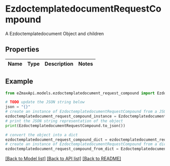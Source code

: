 # EzdoctemplatedocumentRequestCompound

A Ezdoctemplatedocument Object and children

## Properties

Name | Type | Description | Notes
------------ | ------------- | ------------- | -------------

## Example

```python
from eZmaxApi.models.ezdoctemplatedocument_request_compound import EzdoctemplatedocumentRequestCompound

# TODO update the JSON string below
json = "{}"
# create an instance of EzdoctemplatedocumentRequestCompound from a JSON string
ezdoctemplatedocument_request_compound_instance = EzdoctemplatedocumentRequestCompound.from_json(json)
# print the JSON string representation of the object
print(EzdoctemplatedocumentRequestCompound.to_json())

# convert the object into a dict
ezdoctemplatedocument_request_compound_dict = ezdoctemplatedocument_request_compound_instance.to_dict()
# create an instance of EzdoctemplatedocumentRequestCompound from a dict
ezdoctemplatedocument_request_compound_from_dict = EzdoctemplatedocumentRequestCompound.from_dict(ezdoctemplatedocument_request_compound_dict)
```
[[Back to Model list]](../README.md#documentation-for-models) [[Back to API list]](../README.md#documentation-for-api-endpoints) [[Back to README]](../README.md)


